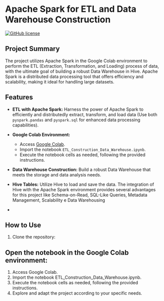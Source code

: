 # Apache Spark for ETL and Data Warehouse Construction

[![GitHub license](https://img.shields.io/badge/license-MIT-blue.svg)](LICENSE)

## Project Summary

The project utilizes Apache Spark in the Google Colab environment to perform the ETL (Extraction, Transformation, and Loading) process of data, with the ultimate goal of building a robust Data Warehouse in Hive. Apache Spark is a distributed data processing tool that offers efficiency and scalability, making it ideal for handling large datasets.

## Features

- **ETL with Apache Spark:** Harness the power of Apache Spark to efficiently and distributedly extract, transform, and load data (Use both `pyspark.pandas` and `pyspark.sql` for enhanced data processing capabilities).
  
- **Google Colab Environment:**
   - Access [Google Colab](https://colab.research.google.com/).
   - Import the notebook `ETL_Construction_Data_Warehouse.ipynb`.
   - Execute the notebook cells as needed, following the provided instructions.

- **Data Warehouse Construction:** Build a robust Data Warehouse that meets the storage and data analysis needs.

- **Hive Tables:** Utilize Hive to load and save the data. The integration of Hive with the Apache Spark environment provides several advantages for this project like Schema-on-Read, SQL-Like Queries, Metadata Management, Scalability e Data Warehousing
- 
## How to Use

1. Clone the repository:

## Open the notebook in the Google Colab environment:

  1. Access Google Colab.
  2. Import the notebook ETL_Construction_Data_Warehouse.ipynb.
  3. Execute the notebook cells as needed, following the provided instructions.
  4. Explore and adapt the project according to your specific needs.
